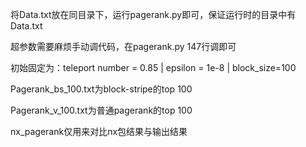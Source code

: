 将Data.txt放在同目录下，运行pagerank.py即可，保证运行时的目录中有Data.txt

超参数需要麻烦手动调代码，在pagerank.py 147行调即可

初始固定为：teleport number = 0.85 | epsilon = 1e-8 | block_size=100

Pagerank_bs_100.txt为block-stripe的top 100

Pagerank_v_100.txt为普通pagerank的top 100



nx_pagerank仅用来对比nx包结果与输出结果